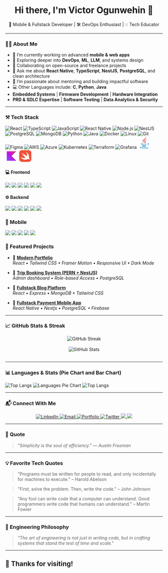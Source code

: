 <h1 align="center">Hi there, I'm Victor Ogunwehin 👋</h1>

<p align="center">
  🚀 Mobile & Fullstack Developer | 🛠 DevOps Enthusiast | 💡 Tech Educator  
</p>

---

### 🧑‍💻 About Me

- 🔭 I’m currently working on advanced **mobile & web apps**
- 🌱 Exploring deeper into **DevOps**, **ML**, **LLM**, and systems design
- 👯 Collaborating on open-source and freelance projects
- 💬 Ask me about **React Native**, **TypeScript**, **NestJS**, **PostgreSQL**, and clean architecture
- 🧠 I’m passionate about mentoring and building impactful software
- 💻 Other Languages include: **C**, **Python**, **Java**
- **Embedded Systems** | **Firmware Development** | **Hardware Integration**
- **PRD & SDLC Expertise** | **Software Testing** | **Data Analytics & Security**


---

### ⚒️ Tech Stack

<p align="left">
  <img src="https://cdn.jsdelivr.net/gh/devicons/devicon/icons/react/react-original.svg" height="30" title="React" />
  <img src="https://cdn.jsdelivr.net/gh/devicons/devicon/icons/typescript/typescript-original.svg" height="30" title="TypeScript" />
  <img src="https://cdn.jsdelivr.net/gh/devicons/devicon/icons/javascript/javascript-original.svg" height="30" title="JavaScript" />
  <img src="https://cdn.jsdelivr.net/gh/devicons/devicon/icons/react/react-original.svg" height="30" title="React Native" />
  <img src="https://cdn.jsdelivr.net/gh/devicons/devicon/icons/nodejs/nodejs-original.svg" height="30" title="Node.js" />
  <img src="https://img.shields.io/badge/NestJS-E0234E?style=flat&logo=nestjs&logoColor=white" height="25" title="NestJS" />
  <img src="https://cdn.jsdelivr.net/gh/devicons/devicon/icons/postgresql/postgresql-original.svg" height="30" title="PostgreSQL" />
  <img src="https://cdn.jsdelivr.net/gh/devicons/devicon/icons/mongodb/mongodb-original.svg" height="30" title="MongoDB" />
  <img src="https://cdn.jsdelivr.net/gh/devicons/devicon/icons/python/python-original.svg" height="30" title="Python" />
  <img src="https://cdn.jsdelivr.net/gh/devicons/devicon/icons/java/java-original.svg" height="30" title="Java" />
  <img src="https://cdn.jsdelivr.net/gh/devicons/devicon/icons/docker/docker-original.svg" height="30" title="Docker" />
  <img src="https://cdn.jsdelivr.net/gh/devicons/devicon/icons/linux/linux-original.svg" height="30" title="Linux" />
  <img src="https://cdn.jsdelivr.net/gh/devicons/devicon/icons/git/git-original.svg" height="30" title="Git" />
  <img src="https://cdn.jsdelivr.net/gh/devicons/devicon/icons/figma/figma-original.svg" height="30" title="Figma" />
  <img src="https://cdn.jsdelivr.net/gh/devicons/devicon/icons/amazonwebservices/amazonwebservices-original-wordmark.svg" height="30" title="AWS" />
  <img src="https://cdn.jsdelivr.net/gh/devicons/devicon/icons/azure/azure-original.svg" height="30" title="Azure" />
  <img src="https://cdn.jsdelivr.net/gh/devicons/devicon/icons/kubernetes/kubernetes-plain.svg" height="30" title="Kubernetes" />
  <img src="https://cdn.jsdelivr.net/gh/devicons/devicon/icons/terraform/terraform-original.svg" height="30" title="Terraform" />
  <img src="https://cdn.jsdelivr.net/gh/devicons/devicon/icons/grafana/grafana-original.svg" height="30" title="Grafana" />
  <img src="https://raw.githubusercontent.com/devicons/devicon/master/icons/java/java-original.svg" alt="Java" width="40" height="40"/>
  <img src="https://raw.githubusercontent.com/devicons/devicon/master/icons/kotlin/kotlin-original.svg" alt="Kotlin" width="40" height="40"/>
  <img src="https://raw.githubusercontent.com/devicons/devicon/master/icons/swift/swift-original.svg" alt="Swift" width="40" height="40"/>
</p>


#### 💻 Frontend  

<p align="left">
  <img src="https://img.shields.io/badge/React-20232A?style=for-the-badge&logo=react&logoColor=61DAFB" />
  <img src="https://img.shields.io/badge/Next.js-000000?style=for-the-badge&logo=next.js&logoColor=white" />
  <img src="https://img.shields.io/badge/Angular-DD0031?style=for-the-badge&logo=angular&logoColor=white" />
  <img src="https://img.shields.io/badge/Redux-764ABC?style=for-the-badge&logo=redux&logoColor=white" />
  <img src="https://img.shields.io/badge/Tailwind_CSS-38B2AC?style=for-the-badge&logo=tailwind-css&logoColor=white" />
  <img src="https://img.shields.io/badge/AntDesign-0170FE?style=for-the-badge&logo=antdesign&logoColor=white" />
</p>


#### ⚙️ Backend  
<p align="left">
  <img src="https://img.shields.io/badge/Node.js-339933?style=for-the-badge&logo=node.js&logoColor=white" />
  <img src="https://img.shields.io/badge/Express-000000?style=for-the-badge&logo=express&logoColor=white" />
  <img src="https://img.shields.io/badge/NestJS-E0234E?style=for-the-badge&logo=nestjs&logoColor=white" />
  <img src="https://img.shields.io/badge/PostgreSQL-316192?style=for-the-badge&logo=postgresql&logoColor=white" />
  <img src="https://img.shields.io/badge/MongoDB-4EA94B?style=for-the-badge&logo=mongodb&logoColor=white" />
  
  <img src="https://img.shields.io/badge/Java-ED8B00?style=for-the-badge&logo=openjdk&logoColor=white" />
</p>

### 📱 Mobile  
<p>
  <img src="https://img.shields.io/badge/React_Native-20232A?style=for-the-badge&logo=react&logoColor=61DAFB" />
  <img src="https://img.shields.io/badge/Firebase-FFCA28?style=for-the-badge&logo=firebase&logoColor=black" />
  <img src="https://img.shields.io/badge/Java-ED8B00?style=for-the-badge&logo=coffeescript&logoColor=white" />
  <img src="https://img.shields.io/badge/Kotlin-7F52FF?style=for-the-badge&logo=kotlin&logoColor=white" />
  <img src="https://img.shields.io/badge/Swift-FA7343?style=for-the-badge&logo=swift&logoColor=white" />
</p>

### 🚀 Featured Projects

- 🔗 [**Modern Portfolio**](https://v0-modern-portfolio-design-vikistringz.vercel.app)  
  _React • Tailwind CSS • Framer Motion • Responsive UI • Dark Mode_

- 🔗 [**Trip Booking System (PERN + NestJS)**](https://github.com/ProgViki/tripviz)  
  _Admin dashboard • Role-based Access • PostgreSQL_

- 🔗 [**Fullstack Blog Platform**](https://github.com/ProgViki/fullstack-blog)  
  _React • Express • MongoDB • Tailwind CSS_

- 🔗 [**Fullstack Payment Mobile App**](https://github.com/ProgViki/zee-pay)  
  _React Native • Nestjs • PostgreSQL • Firebase_

---

### 📈 GitHub Stats & Streak

<p align="center">
  <!-- Streak Stats -->
  <img src="https://github-readme-streak-stats.herokuapp.com/?user=ProgViki&theme=vue-dark&hide_border=true" alt="GitHub Streak" width="450"/>
  <br/><br/>
  
  <!-- GitHub Stats -->
  <img src="https://github-readme-stats.vercel.app/api?username=ProgViki&theme=vue-dark&show_icons=true&hide_border=true&count_private=true" alt="GitHub Stats" width="450"/>
  <br/><br/>
  
 ---

  ### 📊 Languages & Stats (Pie Chart and Bar Chart)

  ![Top Langs](https://github-readme-stats.vercel.app/api/top-langs/?username=ProgViki&layout=compact&langs_count=8&theme=radical)
  ![Languages Pie Chart](https://github-readme-stats.vercel.app/api/top-langs/?username=ProgViki&layout=donut&theme=radical)
  ![Top Langs](https://github-readme-stats.vercel.app/api/top-langs/?username=ProgViki&layout=compact&langs_count=8&theme=tokyonight)
</p>

---

### 📬 Connect With Me

<p align="center">
  <a href="https://www.linkedin.com/in/ogunwehin-victor" target="_blank">
    <img alt="LinkedIn" src="https://img.shields.io/badge/-LinkedIn-blue?style=for-the-badge&logo=linkedin&logoColor=white" />
  </a>
  <a href="mailto:victorogunwehin@gmail.com">
    <img alt="Email" src="https://img.shields.io/badge/-Email-c14438?style=for-the-badge&logo=gmail&logoColor=white" />
  </a>
  <a href="https://v0-modern-portfolio-design-vikistringz.vercel.app" target="_blank">
    <img alt="Portfolio" src="https://img.shields.io/badge/-Portfolio-black?style=for-the-badge&logo=github&logoColor=white" />
  </a>
  <a href="https://x.com/VictorOgunwehin" target="_blank">
    <img alt="Twitter" src="https://img.shields.io/badge/-Twitter-1DA1F2?style=for-the-badge&logo=twitter&logoColor=white" />
  </a>
  <a href="https://www.youtube.com/@yourchannel" target="_blank">
    <img src="https://img.shields.io/badge/YouTube-FF0000?style=for-the-badge&logo=youtube&logoColor=white"/>
  </a>
  <a href="https://www.instagram.com/viki_stringz" target="_blank">
    <img src="https://img.shields.io/badge/Instagram-E4405F?style=for-the-badge&logo=instagram&logoColor=white"/>
  </a>
</p>

---

### 💬 Quote

> _"Simplicity is the soul of efficiency." — Austin Freeman_

---

### 💡 Favorite Tech Quotes  

> "Programs must be written for people to read, and only incidentally for machines to execute." – Harold Abelson  

> "First, solve the problem. Then, write the code." – John Johnson  

> "Any fool can write code that a computer can understand. Good programmers write code that humans can understand." – Martin Fowler  

---

### 💬 Engineering Philosophy

> _"The art of engineering is not just in writing code, but in crafting systems that stand the test of time and scale."_

---

## 🙌 Thanks for visiting!
